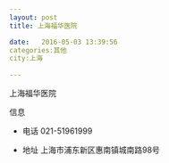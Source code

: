 ```yaml
--- 
layout: post 
title: 上海福华医院

date:   2016-05-03 13:39:56 
categories:其他  
city:上海
  
--- 
```

   
上海福华医院

信息
 - 电话 021-51961999

 - 地址 上海市浦东新区惠南镇城南路98号


